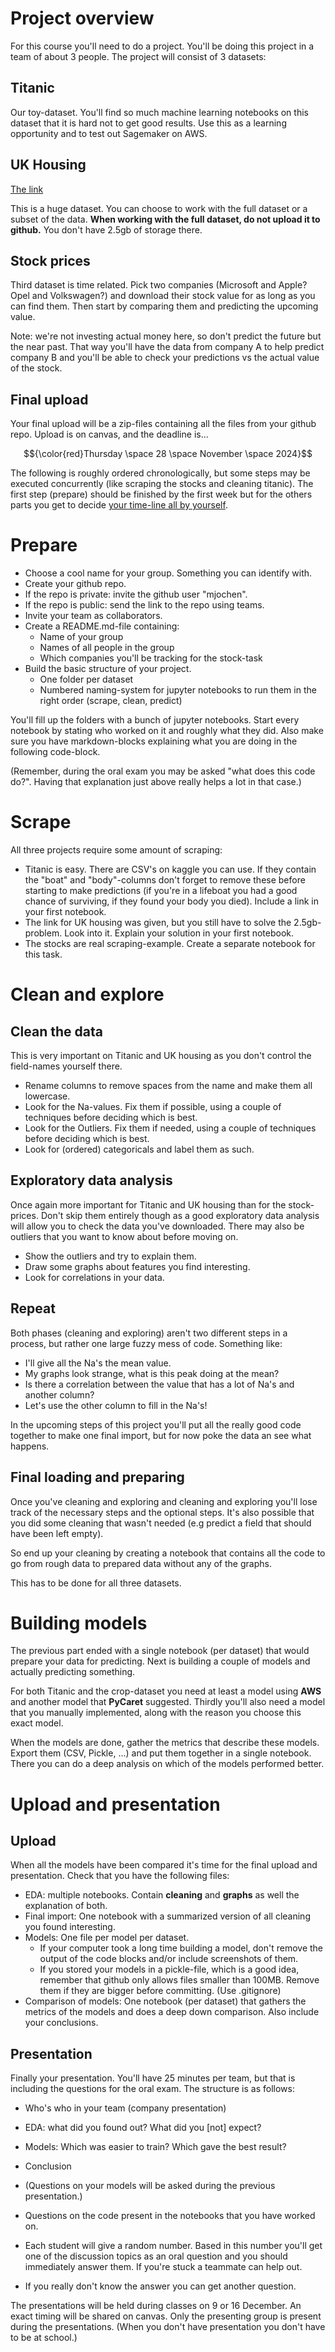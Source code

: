 # Project overview

For this course you'll need to do a project. You'll be doing this project in a team of about 3 people. The project will consist of 3 datasets:

## Titanic

Our toy-dataset. You'll find so much machine learning notebooks on this dataset that it is hard not to get good results. Use this as a learning opportunity and to test out Sagemaker on AWS.

## UK Housing

[The link](https://www.kaggle.com/datasets/hm-land-registry/uk-housing-prices-paid/data)

This is a huge dataset. You can choose to work with the full dataset or a subset of the data. **When working with the full dataset, do not upload it to github.** You don't have 2.5gb of storage there.

## Stock prices

Third dataset is time related. Pick two companies (Microsoft and Apple? Opel and Volkswagen?) and download their stock value for as long as you can find them. Then start by comparing them and predicting the upcoming value.

Note: we're not investing actual money here, so don't predict the future but the near past. That way you'll have the data from company A to help predict company B and you'll be able to check your predictions vs the actual value of the stock.

## Final upload

Your final upload will be a zip-files containing all the files from your github repo. Upload is on canvas, and the deadline is...

$${\color{red}Thursday \space 28 \space November \space 2024}$$

The following is roughly ordered chronologically, but some steps may be executed concurrently (like scraping the stocks and cleaning titanic). The first step (prepare) should be finished by the first week but for the others parts you get to decide [your time-line all by yourself](https://www.timeanddate.com/countdown/boxing?iso=20241128T11&p0=337&msg=Deadline+for+the+Cloud+AI+project&ud=1&font=cursive).


# Prepare

* Choose a cool name for your group. Something you can identify with.
* Create your github repo.
* If the repo is private: invite the github user "mjochen".
* If the repo is public: send the link to the repo using teams.
* Invite your team as collaborators.
* Create a README.md-file containing:
    * Name of your group
    * Names of all people in the group
    * Which companies you'll be tracking for the stock-task
* Build the basic structure of your project.
    * One folder per dataset
    * Numbered naming-system for jupyter notebooks to run them in the right order (scrape, clean, predict)

You'll fill up the folders with a bunch of jupyter notebooks. Start every notebook by stating who worked on it and roughly what they did. Also make sure you have markdown-blocks explaining what you are doing in the following code-block.

(Remember, during the oral exam you may be asked "what does this code do?". Having that explanation just above really helps a lot in that case.)

# Scrape

All three projects require some amount of scraping:

* Titanic is easy. There are CSV's on kaggle you can use. If they contain the "boat" and "body"-columns don't forget to remove these before starting to make predictions (if you're in a lifeboat you had a good chance of surviving, if they found your body you died). Include a link in your first notebook.
* The link for UK housing was given, but you still have to solve the 2.5gb-problem. Look into it. Explain your solution in your first notebook.
* The stocks are real scraping-example. Create a separate notebook for this task.

# Clean and explore

## Clean the data

This is very important on Titanic and UK housing as you don't control the field-names yourself there.

* Rename columns to remove spaces from the name and make them all lowercase.
* Look for the Na-values. Fix them if possible, using a couple of techniques before deciding which is best.
* Look for the Outliers. Fix them if needed, using a couple of techniques before deciding which is best.
* Look for (ordered) categoricals and label them as such.

## Exploratory data analysis

Once again more important for Titanic and UK housing than for the stock-prices. Don't skip them entirely though as a good exploratory data analysis will allow you to check the data you've downloaded. There may also be outliers that you want to know about before moving on.

* Show the outliers and try to explain them.
* Draw some graphs about features you find interesting.
* Look for correlations in your data.

## Repeat

Both phases (cleaning and exploring) aren't two different steps in a process, but rather one large fuzzy mess of code. Something like:

* I'll give all the Na's the mean value.
* My graphs look strange, what is this peak doing at the mean?
* Is there a correlation between the value that has a lot of Na's and another column?
* Let's use the other column to fill in the Na's!

In the upcoming steps of this project you'll put all the really good code together to make one final import, but for now poke the data an see what happens.

## Final loading and preparing

Once you've cleaning and exploring and cleaning and exploring you'll lose track of the necessary steps and the optional steps. It's also possible that you did some cleaning that wasn't needed (e.g predict a field that should have been left empty).

So end up your cleaning by creating a notebook that contains all the code to go from rough data to prepared data without any of the graphs.

This has to be done for all three datasets.

# Building models

The previous part ended with a single notebook (per dataset) that would prepare your data for predicting. Next is building a couple of models and actually predicting something.

For both Titanic and the crop-dataset you need at least a model using **AWS** and another model that **PyCaret** suggested. Thirdly you'll also need a model that you manually implemented, along with the reason you choose this exact model.

When the models are done, gather the metrics that describe these models. Export them (CSV, Pickle, ...) and put them together in a single notebook. There you can do a deep analysis on which of the models performed better.

# Upload and presentation

## Upload

When all the models have been compared it's time for the final upload and presentation. Check that you have the following files:

* EDA: multiple notebooks. Contain **cleaning** and **graphs** as well the explanation of both.
* Final import: One notebook with a summarized version of all cleaning you found interesting.
* Models: One file per model per dataset.
    * If your computer took a long time building a model, don't remove the output of the code blocks and/or include screenshots of them.
    * If you stored your models in a pickle-file, which is a good idea, remember that github only allows files smaller than 100MB. Remove them if they are bigger before committing. (Use .gitignore)
* Comparison of models: One notebook (per dataset) that gathers the metrics of the models and does a deep down comparison. Also include your conclusions.

## Presentation

Finally your presentation. You'll have 25 minutes per team, but that is including the questions for the oral exam. The structure is as follows:

* Who's who in your team (company presentation)
* EDA: what did you found out? What did you [not] expect?
* Models: Which was easier to train? Which gave the best result?
* Conclusion

* (Questions on your models will be asked during the previous presentation.)
* Questions on the code present in the notebooks that you have worked on.
* Each student will give a random number. Based in this number you'll get one of the discussion topics as an oral question and you should immediately answer them. If you're stuck a teammate can help out.
* If you really don't know the answer you can get another question.

The presentations will be held during classes on 9 or 16 December. An exact timing will be shared on canvas. Only the presenting group is present during the presentations. (When you don't have presentation you don't have to be at school.)